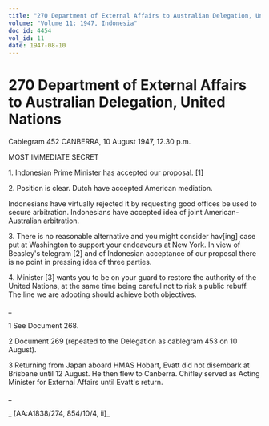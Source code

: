 ```yaml
---
title: "270 Department of External Affairs to Australian Delegation, United Nations"
volume: "Volume 11: 1947, Indonesia"
doc_id: 4454
vol_id: 11
date: 1947-08-10
---
```


# 270 Department of External Affairs to Australian Delegation, United Nations

Cablegram 452 CANBERRA, 10 August 1947, 12.30 p.m.

MOST IMMEDIATE SECRET

1\. Indonesian Prime Minister has accepted our proposal. [1]

2\. Position is clear. Dutch have accepted American mediation.

Indonesians have virtually rejected it by requesting good offices be used to secure arbitration. Indonesians have accepted idea of joint American-Australian arbitration.

3\. There is no reasonable alternative and you might consider hav[ing] case put at Washington to support your endeavours at New York. In view of Beasley's telegram [2] and of Indonesian acceptance of our proposal there is no point in pressing idea of three parties.

4\. Minister [3] wants you to be on your guard to restore the authority of the United Nations, at the same time being careful not to risk a public rebuff. The line we are adopting should achieve both objectives.

_

1 See Document 268.

2 Document 269 (repeated to the Delegation as cablegram 453 on 10 August).

3 Returning from Japan aboard HMAS Hobart, Evatt did not disembark at Brisbane until 12 August. He then flew to Canberra. Chifley served as Acting Minister for External Affairs until Evatt's return.

_

_ [AA:A1838/274, 854/10/4, ii]_
